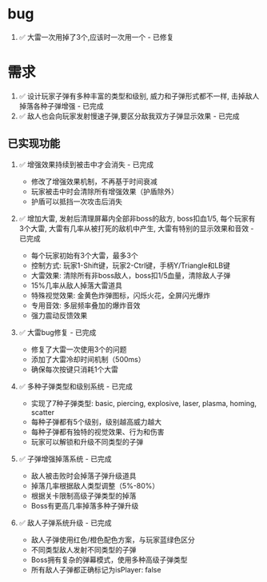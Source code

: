 # bug
1. ✅ 大雷一次用掉了3个,应该时一次用一个 - 已修复

# 需求
1. ✅ 设计玩家子弹有多种丰富的类型和级别, 威力和子弹形式都不一样, 击掉敌人掉落各种子弹增强 - 已完成
2. ✅ 敌人也会向玩家发射慢速子弹,要区分敌我双方子弹显示效果 - 已完成


## 已实现功能

1. ✅ 增强效果持续到被击中才会消失 - 已完成
   - 修改了增强效果机制，不再基于时间衰减
   - 玩家被击中时会清除所有增强效果（护盾除外）
   - 护盾可以抵挡一次攻击后消失

2. ✅ 增加大雷, 发射后清理屏幕内全部非boss的敌方, boss扣血1/5, 每个玩家有3个大雷, 大雷有几率从被打死的敌机中产生, 大雷有特别的显示效果和音效 - 已完成
   - 每个玩家初始有3个大雷，最多3个
   - 控制方式: 玩家1-Shift键，玩家2-Ctrl键，手柄Y/Triangle和LB键
   - 大雷效果: 清除所有非boss敌人，boss扣1/5血量，清除敌人子弹
   - 15%几率从敌人掉落大雷道具
   - 特殊视觉效果: 金黄色炸弹图标，闪烁火花，全屏闪光爆炸
   - 专用音效: 多层频率叠加的爆炸音效
   - 强力震动反馈效果
   
3. ✅ 大雷bug修复 - 已完成
   - 修复了大雷一次使用3个的问题
   - 添加了大雷冷却时间机制（500ms）
   - 确保每次按键只消耗1个大雷

4. ✅ 多种子弹类型和级别系统 - 已完成
   - 实现了7种子弹类型: basic, piercing, explosive, laser, plasma, homing, scatter
   - 每种子弹都有5个级别，级别越高威力越大
   - 每种子弹都有独特的视觉效果、行为和伤害
   - 玩家可以解锁和升级不同类型的子弹
   
5. ✅ 子弹增强掉落系统 - 已完成
   - 敌人被击败时会掉落子弹升级道具
   - 掉落几率根据敌人类型调整（5%-80%）
   - 根据关卡限制高级子弹类型的掉落
   - Boss有更高几率掉落多种子弹升级
   
6. ✅ 敌人子弹系统升级 - 已完成
   - 敌人子弹使用红色/橙色配色方案，与玩家蓝绿色区分
   - 不同类型敌人发射不同类型的子弹
   - Boss拥有复杂的弹幕模式，使用多种高级子弹类型
   - 所有敌人子弹都正确标记为isPlayer: false


